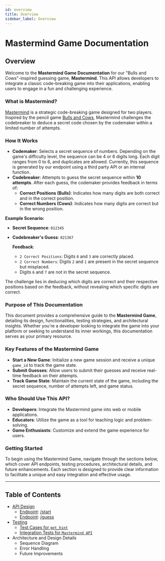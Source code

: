 ```yaml
---
id: overview
title: Overview
sidebar_label: Overview
---
```


# Mastermind Game Documentation

## Overview

Welcome to the **Mastermind Game Documentation** for our "Bulls and Cows"-inspired guessing game, **Mastermind**. This API allows developers to integrate a classic code-breaking game into their applications, enabling users to engage in a fun and challenging experience.

### What is Mastermind?

[Mastermind](<https://en.wikipedia.org/wiki/Mastermind_(board_game)>) is a strategic code-breaking game designed for two players. Inspired by the pencil game [Bulls and Cows](https://en.wikipedia.org/wiki/Bulls_and_cows), Mastermind challenges the codebreaker to deduce a secret code chosen by the codemaker within a limited number of attempts.

### How It Works

- **Codemaker**: Selects a secret sequence of numbers. Depending on the game's difficulty level, the sequence can be 4 or 6 digits long. Each digit ranges from 0 to 6, and duplicates are allowed. Currently, this sequence is generated by our endpoint using a third party API or an internal function.
- **Codebreaker**: Attempts to guess the secret sequence within **10 attempts**. After each guess, the codemaker provides feedback in terms of:
  - **Correct Positions (Bulls)**: Indicates how many digits are both correct and in the correct position.
  - **Correct Numbers (Cows)**: Indicates how many digits are correct but in the wrong position.

**Example Scenario:**

- **Secret Sequence**: `012345`
- **Codebreaker's Guess**: `021367`

  **Feedback**:

  - `2 Correct Positions`: Digits `0` and `3` are correctly placed.
  - `2 Correct Numbers`: Digits `2` and `1` are present in the secret sequence but misplaced.
  - Digits `6` and `7` are not in the secret sequence.

The challenge lies in deducing which digits are correct and their respective positions based on the feedback, without revealing which specific digits are correct.

### Purpose of This Documentation

This document provides a comprehensive guide to the **Mastermind Game**, detailing its design, functionalities, testing strategies, and architectural insights. Whether you're a developer looking to integrate the game into your platform or seeking to understand its inner workings, this documentation serves as your primary resource.

### Key Features of the Mastermind Game

- **Start a New Game**: Initialize a new game session and receive a unique `game_id` to track the game state.
- **Submit Guesses**: Allow users to submit their guesses and receive real-time feedback on their attempts.
- **Track Game State**: Maintain the current state of the game, including the secret sequence, number of attempts left, and game status.

### Who Should Use This API?

- **Developers**: Integrate the Mastermind game into web or mobile applications.
- **Educators**: Utilize the game as a tool for teaching logic and problem-solving.
- **Game Enthusiasts**: Customize and extend the game experience for users.

### Getting Started

To begin using the Mastermind Game, navigate through the sections below, which cover API endpoints, testing procedures, architectural details, and future enhancements. Each section is designed to provide clear information to facilitate a unique and easy integration and effective usage.

---

## Table of Contents

- [API Design](/docs/api-design/index.md)
  - [Endpoint](/docs/api-design/start_game-endpoint.md): [/start](/docs/api-design/start_game-endpoint.md)
  - [Endpoint](/docs/api-design/make_guess-endpoint.md): [/guess](/docs/api-design/make_guess-endpoint.md)
- [Testing](/docs/tests/index.md)
  - [Test Cases for `get_hint`](/docs/tests/get_hint-test.md)
  - [Integration Tests for `Mastermind API`](/docs/tests/api-tests.md)
- Architecture and Design Details
  - Sequence Diagram
  - Error Handling
  - Future Improvements

